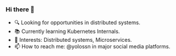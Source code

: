 ### Hi there 👋

- 🔍 Looking for opportunities in distributed systems.
- 📚 Currently learning Kubernetes Internals.
- 🤔 Interests: Distributed systems, Microservices.
- 📫 How to reach me: @yolossn in major social media platforms.


